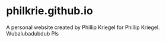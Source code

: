 # philkrie.github.io
A personal website created by Phillip Kriegel for Phillip Kriegel. Wubalubadubdub
 Pls
